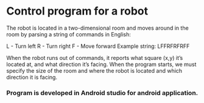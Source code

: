# Control program for a robot
The robot is located in a two-dimensional room and moves around in the room by parsing a string of commands in English:

L - Turn left  R - Turn right  F - Move forward
Example string: LFFRFRFRFF

When the robot runs out of commands, it reports what square (x,y) it’s located at, and what direction it’s facing.
When the program starts, we must specify the size of the room and where the robot is located and which direction it is facing.

### Program is developed in Android studio for android application.
